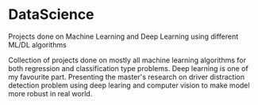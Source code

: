 # DataScience
Projects done on Machine Learning and Deep Learning using different ML/DL algorithms

Collection of projects done on mostly all machine learning algorithms for both regression and classification type problems.
Deep learning is one of my favourite part. Presenting the master's research on driver distraction detection problem using deep learing 
and computer vision to make model more robust in real world.

